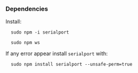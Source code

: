 ### Dependencies

Install:

      sudo npm -i serialport

      sudo npm ws

If any error appear install `serialport` with:

      sudo npm install serialport --unsafe-perm=true
